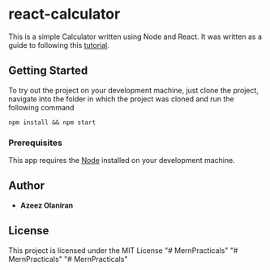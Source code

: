 # react-calculator

This is a simple Calculator written using Node and React. It was written as a guide to following this [tutorial]().

## Getting Started

To try out the project on your development machine, just clone the project, navigate into the folder in which the project was cloned and run the following command
```
npm install && npm start
```

### Prerequisites

This app requires the [Node](https://nodejs.org/) installed on your development machine.

## Author

* **Azeez Olaniran**

## License

This project is licensed under the MIT License
"# MernPracticals" 
"# MernPracticals" 
"# MernPracticals" 
